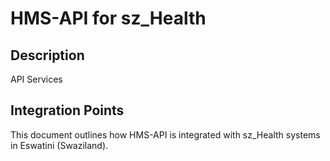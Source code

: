 # HMS-API for sz_Health

## Description

API Services

## Integration Points

This document outlines how HMS-API is integrated with sz_Health systems in Eswatini (Swaziland).

